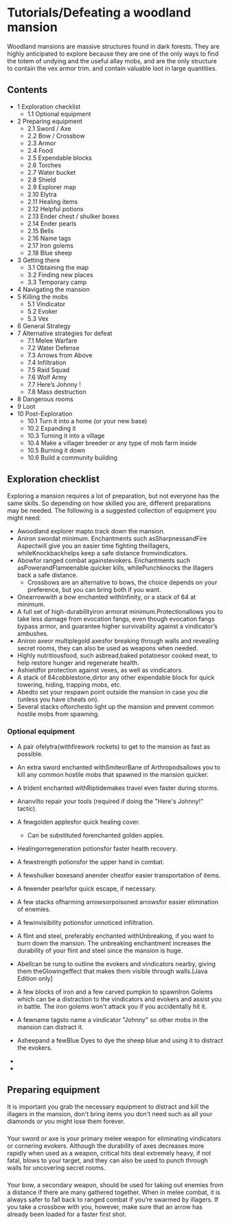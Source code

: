 # Tutorials/Defeating a woodland mansion
Woodland mansions are massive structures found in dark forests. They are highly anticipated to explore because they are one of the only ways to find the totem of undying and the useful allay mobs, and are the only structure to contain the vex armor trim. and contain valuable loot in large quantities.

## Contents
- 1 Exploration checklist
	- 1.1 Optional equipment
- 2 Preparing equipment
	- 2.1 Sword / Axe
	- 2.2 Bow / Crossbow
	- 2.3 Armor
	- 2.4 Food
	- 2.5 Expendable blocks
	- 2.6 Torches
	- 2.7 Water bucket
	- 2.8 Shield
	- 2.9 Explorer map
	- 2.10 Elytra
	- 2.11 Healing items
	- 2.12 Helpful potions
	- 2.13 Ender chest / shulker boxes
	- 2.14 Ender pearls
	- 2.15 Bells
	- 2.16 Name tags
	- 2.17 Iron golems
	- 2.18 Blue sheep
- 3 Getting there
	- 3.1 Obtaining the map
	- 3.2 Finding new places
	- 3.3 Temporary camp
- 4 Navigating the mansion
- 5 Killing the mobs
	- 5.1 Vindicator
	- 5.2 Evoker
	- 5.3 Vex
- 6 General Strategy
- 7 Alternative strategies for defeat
	- 7.1 Melee Warfare
	- 7.2 Water Defense
	- 7.3 Arrows from Above
	- 7.4 Infiltration
	- 7.5 Raid Squad
	- 7.6 Wolf Army
	- 7.7 Here’s Johnny !
	- 7.8 Mass destruction
- 8 Dangerous rooms
- 9 Loot
- 10 Post-Exploration
	- 10.1 Turn it into a home (or your new base)
	- 10.2 Expanding it
	- 10.3 Turning it into a village
	- 10.4 Make a villager breeder or any type of mob farm inside
	- 10.5 Burning it down
	- 10.6 Build a community building

## Exploration checklist
Exploring a mansion requires a lot of preparation, but not everyone has the same skills. So depending on how skilled you are, different preparations may be needed. The following is a suggested collection of equipment you might need:

- Awoodland explorer mapto track down the mansion.
- Aniron swordat minimum. Enchantments such asSharpnessandFire Aspectwill give you an easier time fighting theillagers, whileKnockbackhelps keep a safe distance fromvindicators.
- Abowfor ranged combat againstevokers. Enchantments such asPowerandFlameenable quicker kills, whilePunchknocks the illagers back a safe distance.
	- Crossbows are an alternative to bows, the choice depends on your preference, but you can bring both if you want.
- Onearrowwith a bow enchanted withInfinity, or a stack of 64 at minimum.
- A full set of high-durabilityiron armorat minimum.Protectionallows you to take less damage from evocation fangs, even though evocation fangs bypass armor, and guarantee higher survivability against a vindicator’s ambushes.
- Aniron axeor multiplegold axesfor breaking through walls and revealing secret rooms, they can also be used as weapons when needed.
- Highly nutritiousfood, such asbread,baked potatoesor cooked meat, to help restore hunger and regenerate health.
- Ashieldfor protection against vexes, as well as vindicators.
- A stack of 64cobblestone,dirtor any other expendable block for quick towering, hiding, trapping mobs, etc.
- Abedto set your respawn point outside the mansion in case you die (unless you have cheats on).
- Several stacks oftorchesto light up the mansion and prevent common hostile mobs from spawning.

### Optional equipment
- A pair ofelytra(withfirework rockets) to get to the mansion as fast as possible.
- An extra sword enchanted withSmiteorBane of Arthropodsallows you to kill any common hostile mobs that spawned in the mansion quicker.
- A trident enchanted withRiptidemakes travel even faster during storms.
- Ananvilto repair your tools (required if doing the "Here's Johnny!" tactic).
- A fewgolden applesfor quick healing cover.
	- Can be substituted forenchanted golden apples.
- Healingorregeneration potionsfor faster health recovery.
- A fewstrength potionsfor the upper hand in combat.
- A fewshulker boxesand anender chestfor easier transportation of items.
- A fewender pearlsfor quick escape, if necessary.
- A few stacks ofharming arrowsorpoisoned arrowsfor easier elimination of enemies.
- A fewinvisibility potionsfor unnoticed infiltration.
- A flint and steel, preferably enchanted withUnbreaking, if you want to burn down the mansion. The unbreaking enchantment increases the durability of your flint and steel since the mansion is huge.
- Abellcan be rung to outline the evokers and vindicators nearby, giving them theGlowingeffect that makes them visible through walls.‌[Java Edition  only]
- A few blocks of iron and a few carved pumpkin to spawnIron Golems which can be a distraction to the vindicators and evokers and assist you in battle. The iron golems won't attack you if you accidentally hit it.
- A fewname tagsto name a vindicator "Johnny" so other mobs in the mansion can distract it.
- Asheepand a fewBlue Dyes to dye the sheep blue and using it to distract the evokers.

- 
- 

## Preparing equipment
It is important you grab the necessary equipment to distract and kill the illagers in the mansion, don't bring items you don't need such as all your diamonds or you might lose them forever.

### 
Your sword or axe is your primary melee weapon for eliminating vindicators or cornering evokers. Although the durability of axes decreases more rapidly when used as a weapon, critical hits deal extremely heavy, if not fatal, blows to your target, and they can also be used to punch through walls for uncovering secret rooms.

### 
Your bow, a secondary weapon, should be used for taking out enemies from a distance if there are many gathered together. When in melee combat, it is always safer to fall back to ranged combat if you’re swarmed by illagers. If you take a crossbow with you, however, make sure that an arrow has already been loaded for a faster first shot.

